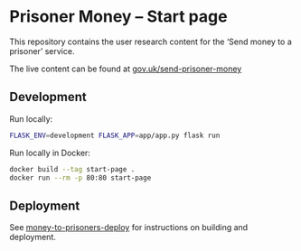 Prisoner Money – Start page
===========================

This repository contains the user research content for the ‘Send money to a prisoner’ service.

The live content can be found at [gov.uk/send-prisoner-money](https://www.gov.uk/send-prisoner-money)

Development
-----------

Run locally:

```bash
FLASK_ENV=development FLASK_APP=app/app.py flask run
```

Run locally in Docker:

```bash
docker build --tag start-page .
docker run --rm -p 80:80 start-page
```

Deployment
----------

See [money-to-prisoners-deploy](https://github.com/ministryofjustice/money-to-prisoners-deploy) for instructions
on building and deployment.
